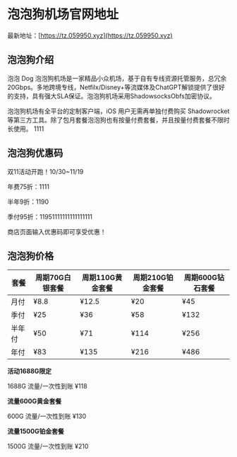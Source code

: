 # 泡泡狗机场官网地址

最新地址：[https://tz.059950.xyz](https://tz.059950.xyz)

## 泡泡狗介绍

泡泡 Dog 泡泡狗机场是一家精品小众机场，基于自有专线资源托管服务，总冗余20Gbps。多地跨境专线，Netfilx/Disney+等流媒体及ChatGPT解锁提供了很好的支持，具有强大SLA保证。泡泡狗机场采用ShadowsocksObfs加密协议。

泡泡狗机场有全平台的定制客户端，iOS 用户无需再单独付费购买 Shadowrocket 等第三方工具。除了包月套餐泡泡狗也有按量付费套餐，并且按量付费套餐不限时长使用。
1111
## 泡泡狗优惠码

双11活动开跑！10/30~11/19

年费75折：1111

半年9折：1190

季付95折：11951111111111111111

商店页面输入优惠码即可享受优惠！

## 泡泡狗价格

|套餐|周期70G白银套餐|周期110G黄金套餐|周期210G铂金套餐|周期600G钻石套餐|
|----|----|----|----|----|
|月付|¥8.8|¥12.5|¥20|¥45|
|季付|¥25|¥36|¥58|¥132|
|半年付|¥50|¥71|¥114|¥256|
|年付|¥83|¥135|¥216|¥486|

**活动1688G限定**

1688G 流量/一次性到账 ¥118

**流量600G黄金套餐**

600G 流量/一次性到账 ¥130

**流量1500G铂金套餐**

1500G 流量/一次性到账 ¥210
